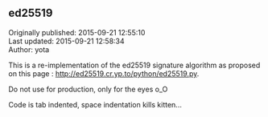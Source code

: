 ## ed25519  
Originally published: 2015-09-21 12:55:10  
Last updated: 2015-09-21 12:58:34  
Author: yota   
  
This is a re-implementation of the ed25519 signature algorithm as proposed on this page : http://ed25519.cr.yp.to/python/ed25519.py.

Do not use for production, only for the eyes o_O

Code is tab indented, space indentation kills kitten...